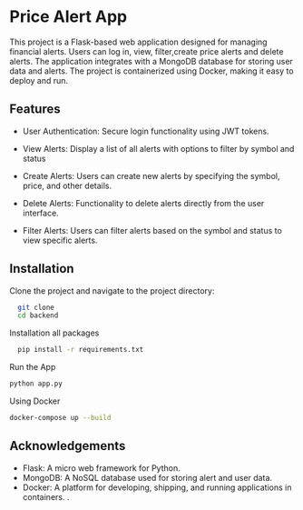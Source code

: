 
# Price Alert App

This project is a Flask-based web application designed for managing financial alerts. Users can log in, view, filter,create price alerts and delete alerts. The application integrates with a MongoDB database for storing user data and alerts. The project is containerized using Docker, making it easy to deploy and run.


## Features

- User Authentication: Secure login functionality using JWT tokens.

- View Alerts: Display a list of all alerts with options to filter by symbol and status
- Create Alerts: Users can create new alerts by specifying the symbol, price, and other details.
- Delete Alerts: Functionality to delete alerts directly from the user interface.

- Filter Alerts: Users can filter alerts based on the symbol and status to view specific alerts.

## Installation

Clone the project and navigate to the project directory:

```bash
  git clone
  cd backend
```
Installation all packages
```bash
  pip install -r requirements.txt
```
Run the App
```bash
python app.py
```

Using Docker

```bash
docker-compose up --build
```
    
## Acknowledgements

- Flask: A micro web framework for Python.
- MongoDB: A NoSQL database used for storing alert and user data.
- Docker: A platform for developing, shipping, and running applications in containers.
.

